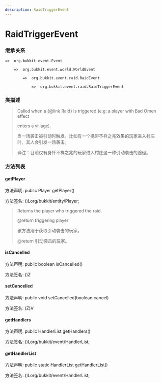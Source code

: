 ```yaml
---
description: RaidTriggerEvent
---
```


# RaidTriggerEvent

### 继承关系

    =>  org.bukkit.event.Event

        =>  org.bukkit.event.world.WorldEvent

            =>  org.bukkit.event.raid.RaidEvent

                =>  org.bukkit.event.raid.RaidTriggerEvent

### 类描述

> Called when a {@link Raid} is triggered (e.g: a player with Bad Omen effect
> 
> enters a village).
> 
> <p>
> 
> 当一场袭击被引动时触发。比如有一个携带不祥之兆效果的玩家进入村庄时，其人会引发一场袭击。
> 
> <p>
> 
> 译注：目前仅有身怀不祥之兆的玩家进入村庄这一种引动袭击的途径。

### 方法列表

#### getPlayer

方法声明: public Player getPlayer()

方法签名: ()Lorg/bukkit/entity/Player;

> Returns the player who triggered the raid.
> 
> @return triggering player
> 
> <p>
> 
> 该方法用于获取引动袭击的玩家。
> 
> @return 引动袭击的玩家。

#### isCancelled

方法声明: public boolean isCancelled()

方法签名: ()Z

#### setCancelled

方法声明: public void setCancelled(boolean cancel)

方法签名: (Z)V

#### getHandlers

方法声明: public HandlerList getHandlers()

方法签名: ()Lorg/bukkit/event/HandlerList;

#### getHandlerList

方法声明: public static HandlerList getHandlerList()

方法签名: ()Lorg/bukkit/event/HandlerList;